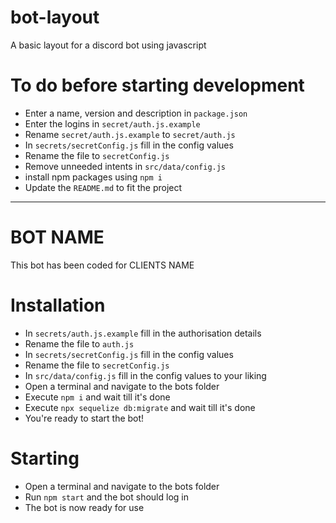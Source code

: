 # bot-layout

A basic layout for a discord bot using javascript

# To do before starting development

* Enter a name, version and description in `package.json`
* Enter the logins in `secret/auth.js.example`
* Rename `secret/auth.js.example` to `secret/auth.js`
* In `secrets/secretConfig.js` fill in the config values
* Rename the file to `secretConfig.js`
* Remove unneeded intents in `src/data/config.js`
* install npm packages using `npm i`
* Update the `README.md` to fit the project

--------------------------------------------------------------

# BOT NAME

This bot has been coded for CLIENTS NAME

# Installation

* In `secrets/auth.js.example` fill in the authorisation details
* Rename the file to `auth.js`
* In `secrets/secretConfig.js` fill in the config values
* Rename the file to `secretConfig.js`
* In `src/data/config.js` fill in the config values to your liking
* Open a terminal and navigate to the bots folder
* Execute `npm i` and wait till it's done
* Execute `npx sequelize db:migrate` and wait till it's done
* You're ready to start the bot!

# Starting

* Open a terminal and navigate to the bots folder
* Run `npm start` and the bot should log in
* The bot is now ready for use
